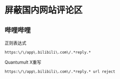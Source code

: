 # 屏蔽国内网站评论区

## 哔哩哔哩
正则表达式
```
https:\/\/app\.bilibili\.com\/.*reply.*
```
Quantumult X重写
```
https:\/\/app\.bilibili\.com\/.*reply.* url reject
```
